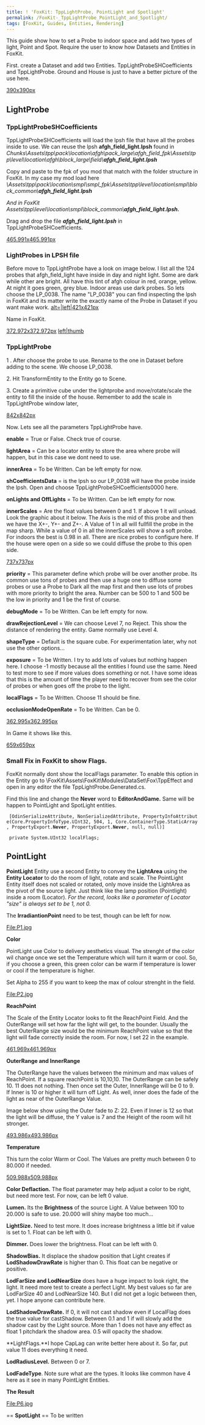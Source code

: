 ```yaml
---
title: ! 'FoxKit: TppLightProbe, PointLight and Spotlight'
permalink: /FoxKit-_TppLightProbe_PointLight_and_Spotlight/
tags: [FoxKit, Guides, Entities, Rendering]
---
```


This guide show how to set a Probe to indoor space and add two types of
light, Point and Spot. Require the user to know how Datasets and
Entities in FoxKit.

First. create a Dataset and add two Entities.
TppLightProbeSHCoefficients and TppLightProbe. Ground and House is just
to have a better picture of the use here.

[390x390px](/File:Light1.jpg "wikilink")

## **LightProbe**

### **TppLightProbeSHCoefficients**

TppLightProbeSHCoefficients will load the lpsh file that have all the
probes inside to use. We can reuse the lpsh **afgh_field_light.lpsh**
found in
*Chunks\\Assets\\tpp\\pack\\location\\afgh\\pack_large\\afgh_field_fpk\\Assets\\tpp\\level\\location\\afgh\\block_large\\field\\**afgh_field_light.lpsh***

Copy and paste to the fpk of you mod that match with the folder
structure in FoxKit. In my case my mod load here
*\\Assets\\tpp\\pack\\location\\smpl\\smpl_fpk\\Assets\\tpp\\level\\location\\smpl\\block_common\\**afgh_field_light.lpsh***

*And in FoxKit
Assets\\tpp\\level\\location\\smpl\\block_common\\**afgh_field_light.lpsh.***

Drag and drop the file ***afgh_field_light.lpsh*** in
TppLightProbeSHCoefficients.

[465.991x465.991px](/File:Light2.jpg "wikilink")

### **LightProbes in LPSH file**

Before move to TppLightProbe have a look on image below. I list all the
124 probes that afgh_field_light have inside in day and night light.
Some are dark while other are bright. All have this tint of afgh colour
in red, orange, yellow. At night it goes green, grey blue. Indoor areas
use dark probes. So lets choose the LP_0038. The name "LP_0038" you
can find inspecting the lpsh in FoxKit and its matter write the exactly
name of the Probe in Dataset if you want make work.
[alt=|left|421x421px](/File:Light3.jpg "wikilink")

Name in FoxKit.

[372.972x372.972px](/File:Light4.jpg "wikilink")
[left|thumb](/File:LPSH_Field_ref.jpg "wikilink")

### **TppLightProbe**

1 . After choose the probe to use. Rename to the one in Dataset before
adding to the scene. We choose LP_0038.

2\. Hit TransformEntity to the Entity go to Scene.

3\. Create a primitive cube under the lightprobe and move/rotate/scale
the entity to fill the inside of the house. Remember to add the scale in
TppLightProbe window later,

[842x842px](/File:LightProbe5.jpg "wikilink")

Now. Lets see all the parameters TppLightProbe have.

**enable** = True or False. Check true of course.

**lightArea** = Can be a locator entity to store the area where probe
will happen, but in this case we dont need to use.

**innerArea** = To be Written. Can be left empty for now.

**shCoefficientsData** = is the lpsh so our LP_0038 will have the probe
inside the lpsh. Open and choose TppLightProbeSHCoefficients0000 here.

**onLights and OffLights** = To be Written. Can be left empty for now.

**innerScales** = Are the float values between 0 and 1. If above 1 it
will unload. Look the graphic about it below. The Axis is the mid of
this probe and then we have the X+-, Y+- and Z+-. A Value of 1 in all
will fullfill the probe in the map sharp. While a value of 0 in all the
innerScales will show a soft probe. For indoors the best is 0.98 in all.
There are nice probes to configure here. If the house were open on a
side so we could diffuse the probe to this open side.

[737x737px](/File:Light6.jpg "wikilink")

**priority** = This parameter define which probe will be over another
probe. Its common use tons of probes and then use a huge one to diffuse
some probes or use a Probe to Dark all the map first and then use lots
of probes with more priority to bright the area. Number can be 500 to 1
and 500 be the low in priority and 1 be the first of course.

**debugMode** = To be Written. Can be left empty for now.

**drawRejectionLevel** = We can choose Level 7, no Reject. This show the
distance of rendering the entity. Game normally use Level 4.

**shapeType** = Default is the square cube. For experimentation later,
why not use the other options...

**exposure** = To be Written. I try to add lots of values but nothing
happen here. I choose -1 mostly because all the entities I found use the
same. Need to test more to see if more values does something or not. I
have some ideas that this is the amount of time the player need to
recover from see the color of probes or when goes off the probe to the
light.

**localFlags** = To be Written. Choose 11 should be fine.

**occlusionModeOpenRate** = To be Written. Can be 0.

[362.995x362.995px](/File:Light7.jpg "wikilink")

In Game it shows like this.

[659x659px](/File:Light8.jpg "wikilink")

### **Small Fix in FoxKit to show Flags.**

FoxKit normally dont show the localFlags parameter. To enable this
option in the Entity go to
\\FoxKit\\Assets\\FoxKit\\Modules\\DataSet\\Fox\\TppEffect and open in
any editor the file TppLightProbe.Generated.cs.

Find this line and change the **Never** word to **EditorAndGame.** Same
will be happen to PointLight and SpotLight entities.

` [OdinSerializeAttribute, NonSerializedAttribute, PropertyInfoAttribute(Core.PropertyInfoType.UInt32, 504, 1, Core.ContainerType.StaticArray, PropertyExport.`**`Never`**`, PropertyExport.`**`Never`**`, null, null)]`

` private System.UInt32 localFlags;`



## **PointLight**

**PointLight** Entity use a second Entity to convey the **LightArea**
using the **Entity Locator** to do the room of light, rotate and scale.
The PointLight Entity itself does not scaled or rotated, only move
inside the LightArea as the pivot of the source light. Just think like
the lamp position (Pointlight) inside a room (Locator). *For the record,
looks like a parameter of Locator "size" is always set to be 1, not 0.*

The **IrradiantionPoint** need to be test, though can be left for now.

[<File:P1.jpg>](/File:P1.jpg "wikilink")


**Color**

PointLight use Color to delivery aesthetics visual. The strenght of the
color wil change once we set the Temperature which will turn it warm or
cool. So, if you choose a green, this green color can be warm if
temperature is lower or cool if the temperature is higher.

Set Alpha to 255 if you want to keep the max of colour strenght in the
field.

[<File:P2.jpg>](/File:P2.jpg "wikilink")

**ReachPoint**

The Scale of the Entity Locator looks to fit the ReachPoint Field. And
the OuterRange will set how far the light will get, to the bounder.
Usually the best OuterRange size would be the minimum ReachPoint value
so that the light will fade correctly inside the room. For now, I set 22
in the example.

[461.969x461.969px](/File:P3.jpg "wikilink")

**OuterRange and InnerRange**

The OuterRange have the values between the minimum and max values of
ReachPoint. If a square reachPoint is 10,10,10. The OuterRange can be
safely 10. 11 does not nothing. Then once set the Outer, InnerRange will
be 0 to 9. If Inner is 10 or higher it will turn off Light. As well,
inner does the fade of the light as near of the OuterRange Value.

Image below show using the Outer fade to Z: 22. Even if Inner is 12 so
that the light will be diffuse, the Y value is 7 and the Height of the
room will hit stronger.

[493.986x493.986px](/File:P4.jpg "wikilink")

**Temperature**

This turn the color Warm or Cool. The Values are pretty much between 0
to 80.000 if needed.

[509.988x509.988px](/File:P5.jpg "wikilink")

**Color Deflaction.** The float parameter may help adjust a color to be
right, but need more test. For now, can be left 0 value.

**Lumen.** Its the **Brightness** of the source Light. A Value between
100 to 20.000 is safe to use. 20.000 will shiny maybe too much...

**LightSize.** Need to test more. It does increase brightness a little
bit if value is set to 1. Float can be left with 0.

**Dimmer.** Does lower the brightness. Float can be left with 0.

**ShadowBias.** It displace the shadow position that Light creates if
**LodShadowDrawRate** is higher than 0. This float can be negative or
positive.

**LodFarSize and LodNearSize** does have a huge impact to look right,
the light. It need more test to create a perfect Light. My best values
so far are LodFarSize 40 and LodNearSize 140. But I did not get a logic
between then, yet. I hope anyone can contribute here.

**LodShadowDrawRate.** If 0, it will not cast shadow even if LocalFlag
does the true value for castShadow. Between 0.1 and 1 if will slowly add
the shadow cast by the Light source. More than 1 does not have any
effect as float 1 pitchdark the shadow area. 0.5 will opacity the
shadow.

**LightFlags.**I hope CapLag can write better here about it. So far, put
value 11 does everything it need.

**LodRadiusLevel.** Between 0 or 7.

**LodFadeType**. Note sure what are the types. It looks like common have
4 here as it see in many PointLight Entities.

**The Result**

[<File:P6.jpg>](/File:P6.jpg "wikilink")


\== **SpotLight** == To be written
